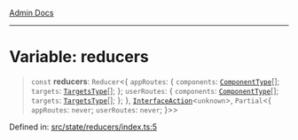[Admin Docs](/)

***

# Variable: reducers

> `const` **reducers**: `Reducer`\<\{ `appRoutes`: \{ `components`: [`ComponentType`](state\reducers\routesReducer\README\type-aliases\ComponentType.md)[]; `targets`: [`TargetsType`](state\reducers\routesReducer\README\type-aliases\TargetsType.md)[]; \}; `userRoutes`: \{ `components`: [`ComponentType`](state\reducers\userRoutesReducer\README\type-aliases\ComponentType.md)[]; `targets`: [`TargetsType`](state\reducers\userRoutesReducer\README\type-aliases\TargetsType.md)[]; \}; \}, [`InterfaceAction`](state\helpers\Action\README\interfaces\InterfaceAction.md)\<`unknown`\>, `Partial`\<\{ `appRoutes`: `never`; `userRoutes`: `never`; \}\>\>

Defined in: [src/state/reducers/index.ts:5](https://github.com/PalisadoesFoundation/talawa-admin/blob/main/src/state/reducers/index.ts#L5)
